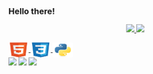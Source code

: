 ### Hello there! 

<div align="center">
  <a href="https://github.com/matheuzfz">
  <img height="100em" src="https://github-readme-stats.vercel.app/api?username=matheuzfz&show_icons=true&theme=dark&include_all_commits=true&count_private=true"/>
  <img height="100em" src="https://github-readme-stats.vercel.app/api/top-langs/?username=matheuzfz&layout=compact&langs_count=7&theme=dark"/>
</div>

<div style="display: inline_block"><br>
  <img align="center" alt="matheuzfz-HTML" height="30" width="40" src="https://raw.githubusercontent.com/devicons/devicon/master/icons/html5/html5-original.svg">
  <img align="center" alt="matheuzfz-CSS" height="30" width="40" src="https://raw.githubusercontent.com/devicons/devicon/master/icons/css3/css3-original.svg">
  <img align="center" alt="matheuzfz-Python" height="30" width="40" src="https://raw.githubusercontent.com/devicons/devicon/master/icons/python/python-original.svg">
<div> 
  <a href="https://instagram.com/matheuz.santoz" target="_blank"><img src="https://img.shields.io/badge/-Instagram-%23E4405F?style=for-the-badge&logo=instagram&logoColor=white" target="_blank"></a>
  <a href = "mailto:matheuzfz@gmail.com"><img src="https://img.shields.io/badge/-Gmail-%23333?style=for-the-badge&logo=gmail&logoColor=white" target="_blank"></a>
  <a href="https://www.linkedin.com/in/matheus-finkbeiner-santos/" target="_blank"><img src="https://img.shields.io/badge/-LinkedIn-%230077B5?style=for-the-badge&logo=linkedin&logoColor=white" target="_blank"></a> 
</div>
